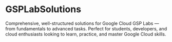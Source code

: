 # GSPLabSolutions
Comprehensive, well-structured solutions for Google Cloud GSP Labs — from fundamentals to advanced tasks. Perfect for students, developers, and cloud enthusiasts looking to learn, practice, and master Google Cloud skills.
